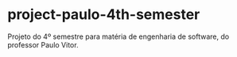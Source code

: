 # project-paulo-4th-semester
Projeto do 4º semestre para matéria de engenharia de software, do professor Paulo Vitor.
